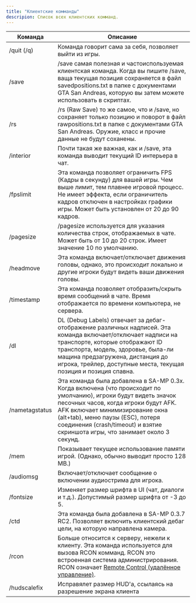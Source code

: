 ```yaml
---
title: "Клиентские комманды"
descripion: Список всех клиентских комманд.
---
```


| Команда        | Описание                                                                                                                                                                                                                                                                                                            |
| -------------- | -------------------------------------------------------------------------------------------------------------------------------------------------------------------------------------------------------------------------------------------------------------------------------------------------------------------- |
| /quit (/q)     | Команда говорит сама за себя, позволяет выйти из игры.                                                                                                                                                                                                  |
| /save          | /save самая полезная и частоиспользуемая клиентская команда. Когда вы пишите /save, ваща текущая позиция сохраняется в файл savedpositions.txt в папке с документами GTA San Andreas, которую вы затем можете использовать в скриптах.
| /rs            | /rs (Raw Save) то же самое, что и /save, но сохраняет только позицию и поворот в файл rawpositions.txt в папке с документами GTA San Andreas. Оружие, класс и прочие данные не будут соханены.                                                                                                                    |
| /interior      | Почти такая же важная, как и /save, эта команда выводит текущий ID интерьера в чат.                                                                                                                                                                                                                            |
| /fpslimit      | Эта команда позволяет ограничить FPS (Кадры в секунду) для вашей игры. Чем выше лимит, тем плавнее игровой процесс. Не имеет эффекта, если ограничитель кадров отключен в настройках графики игры. Может быть установлен от 20 до 90 кадров.                                                                                       |
| /pagesize      | /pagesize используется для указания количества строк, отображаемых в чате. Может быть от 10 до 20 строк. Имеет значение 10 по умолчанию.                                                                                                                                                                                |
| /headmove      | Эта команда включает/отключает движения головы, однако, это происходит локально и другие игроки будут видеть ваши движения головы.                                                                                                                                                                           |
| /timestamp     | Эта команда позволяет отобразить/скрыть время сообщений в чате. Время отображается по времени компьютера, не сервера.                                                                                                                                                                     |
| /dl            | DL (Debug Labels) отвечает за дебаг-отображение различных надписей. Эта команда включает/отключает надписи на транспорте, которые отображают ID транспорта, модель, здоровье, была-ли мащина предзагружена, дистанция до игрока, трейлер, доступные места, текущая позиция и позиция спавна.                                                                     |
| /nametagstatus | Эта команда была добавлена в SA-MP 0.3x. Когда включена (что происходит по умолчанию), игроки будут видеть значок песочных часов, когда игроки будут AFK. AFK включает минимизирование окна (alt+tab), меню паузы (ESC), потеря соединения (crash/timeout) и взятие скриншота игры, что занимает около 3 секунд. |
| /mem           | Показывает текущее использование памяти игрой. (Однако, обычно выводит просто 128 MB.)                                                                                                                                                                                                                                 |
| /audiomsg      | Включает/отключает сообщение о включении аудиострима для игрока.                                                                                                                                                                                                                                         |
| /fontsize      | Изменяет размер шрифта в UI (чат, диалоги и т.д.). Допустимый размер шрифта от -3 до 5.                                                                                                                                                                                                                                     |
| /ctd           | Эта команда была добавлена в SA-MP 0.3.7 RC2. Позволяет включить клиентский дебаг цели, на которую направлена камера.                                                                                                                                                                                                                  |
| /rcon          | Больше относится к серверу, нежели к клиенту. Эта команда используется для вызова RCON комманд. RCON это встроенная система администрирования. RCON означает [Remote Control (удалённое управление)](../server/ControllingServer#using-rcon).                                                                                                       |
| /hudscalefix   | Исправялет размер HUD'a, ссылаясь на разрешение экрана клиента                                                                                                                                                                                                                                                               |
